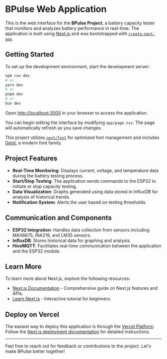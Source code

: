 # BPulse Web Application

This is the web interface for the **BPulse Project**, a battery capacity tester that monitors and analyzes battery performance in real-time. The application is built using [Next.js](https://nextjs.org) and was bootstrapped with [`create-next-app`](https://nextjs.org/docs/app/api-reference/cli/create-next-app).

## Getting Started

To set up the development environment, start the development server:

```bash
npm run dev
# or
yarn dev
# or
pnpm dev
# or
bun dev
```

Open [http://localhost:3000](http://localhost:3000) in your browser to access the application.

You can begin editing the interface by modifying `app/page.tsx`. The page will automatically refresh as you save changes.

This project utilizes [`next/font`](https://nextjs.org/docs/app/building-your-application/optimizing/fonts) for optimized font management and includes [Geist](https://vercel.com/font), a modern font family.

## Project Features

- **Real-Time Monitoring**: Displays current, voltage, and temperature data during the battery testing process.
- **Start/Stop Testing**: The application sends commands to the ESP32 to initiate or stop capacity testing.
- **Data Visualization**: Graphs generated using data stored in InfluxDB for analysis of historical trends.
- **Notification System**: Alerts the user based on testing thresholds.

## Communication and Components

- **ESP32 Integration**: Handles data collection from sensors including MAX6675, INA219, and LM35 sensors.
- **InfluxDB**: Stores historical data for graphing and analysis.
- **HiveMQTT**: Facilitates real-time communication between the application and the ESP32 module.

## Learn More

To learn more about Next.js, explore the following resources:

- [Next.js Documentation](https://nextjs.org/docs) - Comprehensive guide on Next.js features and APIs.
- [Learn Next.js](https://nextjs.org/learn) - Interactive tutorial for beginners.

## Deploy on Vercel

The easiest way to deploy this application is through the [Vercel Platform](https://vercel.com/new?utm_medium=default-template&filter=next.js&utm_source=create-next-app&utm_campaign=create-next-app-readme). Follow the [Next.js deployment documentation](https://nextjs.org/docs/app/building-your-application/deploying) for detailed instructions.

---

Feel free to reach out for feedback or contributions to the project. Let's make BPulse better together!
